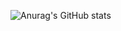 ![Anurag's GitHub stats](https://github-readme-stats.vercel.app/api?username=djsk721&show_icons=true&theme=스타일)

<!---
djsk721/djsk721 is a ✨ special ✨ repository because its `README.md` (this file) appears on your GitHub profile.
You can click the Preview link to take a look at your changes.
--->
